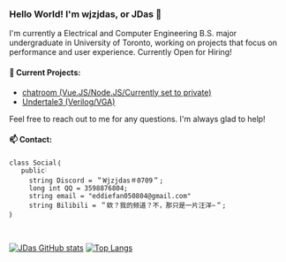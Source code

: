 ### Hello World! I'm wjzjdas, or JDas 👋

I'm currently a Electrical and Computer Engineering B.S. major undergraduate in University of Toronto, working on projects that focus on performance and user experience. Currently Open for Hiring!

#### 🔭 Current Projects:
  - [chatroom (Vue.JS/Node.JS/Currently set to private)](private)
  - [Undertale3 (Verilog/VGA)](https://github.com/wjzjdas/undertale3)

Feel free to reach out to me for any questions. I'm always glad to help!
#### 📫 Contact:
```
class Social｛
   public˸
     string Discord = ＂Wjzjdas＃0709＂;
     long int QQ = 3598876804;
     string email = "eddiefan050804@gmail.com"
     string Bilibili = ＂欸？我的频道？不，那只是一片汪洋~＂;
｝
```
<br/>

[![JDas GitHub stats](https://github-readme-stats.vercel.app/api?username=wjzjdas&theme=transparent)](https://github.com/anuraghazra/github-readme-stats) 
[![Top Langs](https://github-readme-stats.vercel.app/api/top-langs/?username=wjzjdas&theme=transparent&langs_count=10&layout=compact&hide=tex,Verilog,Makefile,Mathematica,Scheme)](https://github.com/anuraghazra/github-readme-stats)
